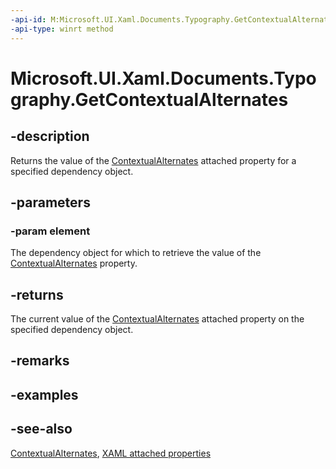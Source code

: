 ```yaml
---
-api-id: M:Microsoft.UI.Xaml.Documents.Typography.GetContextualAlternates(Microsoft.UI.Xaml.DependencyObject)
-api-type: winrt method
---
```


<!-- Method syntax
public bool GetContextualAlternates(Windows.UI.Xaml.DependencyObject element)
-->

# Microsoft.UI.Xaml.Documents.Typography.GetContextualAlternates

## -description
Returns the value of the [ContextualAlternates](typography_contextualalternates.md) attached property for a specified dependency object.

## -parameters
### -param element
The dependency object for which to retrieve the value of the [ContextualAlternates](typography_contextualalternates.md) property.

## -returns
The current value of the [ContextualAlternates](typography_contextualalternates.md) attached property on the specified dependency object.

## -remarks

## -examples

## -see-also

[ContextualAlternates](typography_contextualalternates.md), [XAML attached properties](/windows/uwp/xaml-platform/attached-properties-overview)

